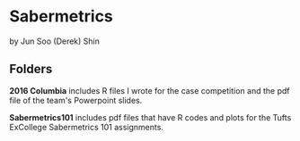 # Sabermetrics

by Jun Soo (Derek) Shin

## Folders

**2016 Columbia** includes R files I wrote for the case competition and the
pdf file of the team's Powerpoint slides.

**Sabermetrics101** includes pdf files that have R codes and plots for the Tufts
ExCollege Sabermetrics 101 assignments.